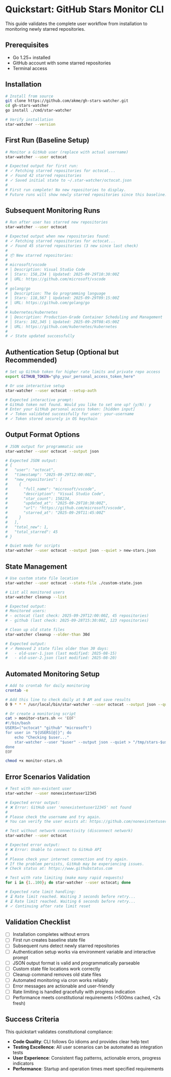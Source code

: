 # Quickstart: GitHub Stars Monitor CLI

This guide validates the complete user workflow from installation to monitoring newly starred repositories.

## Prerequisites
- Go 1.25+ installed
- GitHub account with some starred repositories
- Terminal access

## Installation

```bash
# Install from source
git clone https://github.com/akme/gh-stars-watcher.git
cd gh-stars-watcher
go install ./cmd/star-watcher

# Verify installation
star-watcher --version
```

## First Run (Baseline Setup)

```bash
# Monitor a GitHub user (replace with actual username)
star-watcher --user octocat

# Expected output for first run:
# ✓ Fetching starred repositories for octocat...
# ✓ Found 42 starred repositories
# ✓ Saved initial state to ~/.star-watcher/octocat.json
# 
# First run complete! No new repositories to display.
# Future runs will show newly starred repositories since this baseline.
```

## Subsequent Monitoring Runs

```bash
# Run after user has starred new repositories
star-watcher --user octocat

# Expected output when new repositories found:
# ✓ Fetching starred repositories for octocat...
# ✓ Found 45 starred repositories (3 new since last check)
# 
# 📦 New starred repositories:
# 
# microsoft/vscode
# │ Description: Visual Studio Code
# │ Stars: 158,234 | Updated: 2025-09-29T10:30:00Z
# │ URL: https://github.com/microsoft/vscode
# 
# golang/go
# │ Description: The Go programming language
# │ Stars: 118,567 | Updated: 2025-09-29T09:15:00Z  
# │ URL: https://github.com/golang/go
# 
# kubernetes/kubernetes
# │ Description: Production-Grade Container Scheduling and Management
# │ Stars: 102,345 | Updated: 2025-09-29T08:45:00Z
# │ URL: https://github.com/kubernetes/kubernetes
# 
# ✓ State updated successfully
```

## Authentication Setup (Optional but Recommended)

```bash
# Set up GitHub token for higher rate limits and private repo access
export GITHUB_TOKEN="ghp_your_personal_access_token_here"

# Or use interactive setup
star-watcher --user octocat --setup-auth

# Expected interactive prompt:
# GitHub token not found. Would you like to set one up? (y/N): y
# Enter your GitHub personal access token: [hidden input]
# ✓ Token validated successfully for user: your-username
# ✓ Token stored securely in OS keychain
```

## Output Format Options

```bash
# JSON output for programmatic use
star-watcher --user octocat --output json

# Expected JSON output:
# {
#   "user": "octocat",
#   "timestamp": "2025-09-29T12:00:00Z",
#   "new_repositories": [
#     {
#       "full_name": "microsoft/vscode",
#       "description": "Visual Studio Code",
#       "star_count": 158234,
#       "updated_at": "2025-09-29T10:30:00Z",
#       "url": "https://github.com/microsoft/vscode",
#       "starred_at": "2025-09-29T11:45:00Z"
#     }
#   ],
#   "total_new": 1,
#   "total_starred": 45
# }

# Quiet mode for scripts
star-watcher --user octocat --output json --quiet > new-stars.json
```

## State Management

```bash
# Use custom state file location
star-watcher --user octocat --state-file ./custom-state.json

# List all monitored users
star-watcher cleanup --list

# Expected output:
# Monitored users:
# - octocat (last check: 2025-09-29T12:00:00Z, 45 repositories)
# - github (last check: 2025-09-28T15:30:00Z, 123 repositories)

# Clean up old state files
star-watcher cleanup --older-than 30d

# Expected output:
# ✓ Removed 2 state files older than 30 days:
#   - old-user-1.json (last modified: 2025-08-15)
#   - old-user-2.json (last modified: 2025-08-20)
```

## Automated Monitoring Setup

```bash
# Add to crontab for daily monitoring
crontab -e

# Add this line to check daily at 9 AM and save results
0 9 * * * /usr/local/bin/star-watcher --user octocat --output json --quiet >> ~/.star-watcher/daily-log.json

# Or create a monitoring script
cat > monitor-stars.sh << 'EOF'
#!/bin/bash
USERS=("octocat" "github" "microsoft")
for user in "${USERS[@]}"; do
    echo "Checking $user..."
    star-watcher --user "$user" --output json --quiet > "/tmp/stars-$user-$(date +%Y%m%d).json"
done
EOF

chmod +x monitor-stars.sh
```

## Error Scenarios Validation

```bash
# Test with non-existent user
star-watcher --user nonexistentuser12345

# Expected error output:
# ❌ Error: GitHub user 'nonexistentuser12345' not found
# 
# Please check the username and try again.
# You can verify the user exists at: https://github.com/nonexistentuser12345

# Test without network connectivity (disconnect network)
star-watcher --user octocat

# Expected error output:
# ❌ Error: Unable to connect to GitHub API
# 
# Please check your internet connection and try again.
# If the problem persists, GitHub may be experiencing issues.
# Check status at: https://www.githubstatus.com

# Test with rate limiting (make many rapid requests)
for i in {1..100}; do star-watcher --user octocat; done

# Expected rate limit handling:
# ⏳ Rate limit reached. Waiting 3 seconds before retry...
# ⏳ Rate limit reached. Waiting 6 seconds before retry...
# ✓ Continuing after rate limit reset
```

## Validation Checklist

- [ ] Installation completes without errors
- [ ] First run creates baseline state file
- [ ] Subsequent runs detect newly starred repositories
- [ ] Authentication setup works via environment variable and interactive prompt
- [ ] JSON output format is valid and programmatically parseable
- [ ] Custom state file locations work correctly
- [ ] Cleanup command removes old state files
- [ ] Automated monitoring via cron works reliably
- [ ] Error messages are actionable and user-friendly
- [ ] Rate limiting is handled gracefully with progress indication
- [ ] Performance meets constitutional requirements (<500ms cached, <2s fresh)

## Success Criteria

This quickstart validates constitutional compliance:
- **Code Quality**: CLI follows Go idioms and provides clear help text
- **Testing Excellence**: All user scenarios can be automated as integration tests
- **User Experience**: Consistent flag patterns, actionable errors, progress indicators
- **Performance**: Startup and operation times meet specified requirements